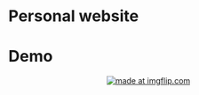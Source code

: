
# Personal website
# Demo
<p style="text-align: center;width:100%">
<a href="https://imgflip.com/gif/34ggub"><img src="https://i.imgflip.com/34ggub.gif" title="made at imgflip.com"/></a>
</p>
